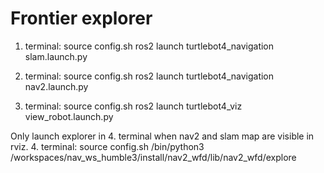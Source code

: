 # Frontier explorer
1. terminal:
   source config.sh
   ros2 launch turtlebot4_navigation slam.launch.py
   
2. terminal:
   source config.sh
   ros2 launch turtlebot4_navigation nav2.launch.py
   
3. terminal:
   source config.sh
   ros2 launch turtlebot4_viz view_robot.launch.py

Only launch explorer in 4. terminal when nav2 and slam map are visible in rviz.
4. terminal:
   source config.sh
   /bin/python3 /workspaces/nav_ws_humble3/install/nav2_wfd/lib/nav2_wfd/explore
